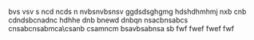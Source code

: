 bvs vsv s
ncd ncds n
nvbsnvbsnsv
ggdsdsghgmg
hdshdhmhmj
nxb cnb
cdndsbcnadnc
hdhhe
dnb bnewd
dnbqn
nsacbnsabcs
cnsabcnsabmca\csanb
csamncm
bsavbsabnsa
sb fwf
fwef
fwef
fwf
